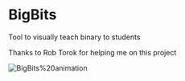 # BigBits
Tool to visually teach binary to students

Thanks to Rob Torok for helping me on this project

![BigBits%20animation](https://github.com/dogfugt/BigBits/blob/master/BigBits%20animation.gif?raw=true)
